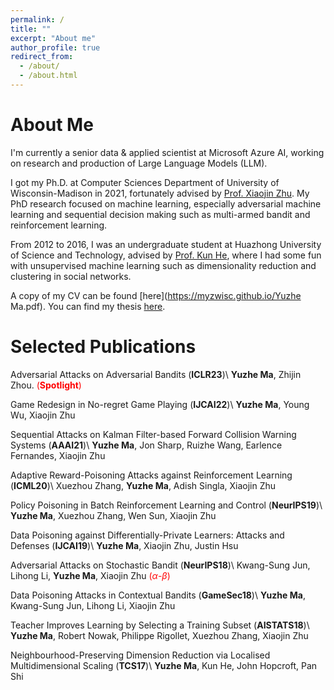 ```yaml
---
permalink: /
title: ""
excerpt: "About me"
author_profile: true
redirect_from: 
  - /about/
  - /about.html
---
```


About Me
======
I'm currently a senior data & applied scientist at Microsoft Azure AI, working on research and production of Large Language Models (LLM).

I got my Ph.D. at Computer Sciences Department of University of Wisconsin-Madison in 2021, fortunately advised by [Prof. Xiaojin Zhu](http://pages.cs.wisc.edu/~jerryzhu/index.html). My PhD research focused on machine learning, especially adversarial machine learning and sequential decision making such as multi-armed bandit and reinforcement learning.

From 2012 to 2016, I was an undergraduate student at Huazhong University of Science and Technology, advised by [Prof. Kun He](https://scholar.google.com/citations?user=YTQnGJsAAAAJ&hl=en), where I had some fun with unsupervised machine learning such as dimensionality reduction and clustering in social networks.

A copy of my CV can be found [here](https://myzwisc.github.io/Yuzhe Ma.pdf). You can find my thesis [here](https://myzwisc.github.io/dissertation.pdf).

Selected Publications
======

Adversarial Attacks on Adversarial Bandits (**ICLR23**)\\
**Yuzhe Ma**, Zhijin Zhou. <span style="color:red">(**Spotlight**)</span>

Game Redesign in No-regret Game Playing (**IJCAI22**)\\
**Yuzhe Ma**, Young Wu, Xiaojin Zhu

Sequential Attacks on Kalman Filter-based Forward Collision Warning Systems (**AAAI21**)\\
**Yuzhe Ma**, Jon Sharp, Ruizhe Wang, Earlence Fernandes, Xiaojin Zhu


Adaptive Reward-Poisoning Attacks against Reinforcement Learning (**ICML20**)\\
Xuezhou Zhang, **Yuzhe Ma**, Adish Singla, Xiaojin Zhu

Policy Poisoning in Batch Reinforcement Learning and Control (**NeurIPS19**)\\
**Yuzhe Ma**, Xuezhou Zhang, Wen Sun, Xiaojin Zhu

Data Poisoning against Differentially-Private Learners: Attacks and Defenses (**IJCAI19**)\\
**Yuzhe Ma**, Xiaojin Zhu, Justin Hsu

Adversarial Attacks on Stochastic Bandit (**NeurIPS18**)\\
Kwang-Sung Jun, Lihong Li, **Yuzhe Ma**, Xiaojin Zhu <span style="color:red">($\alpha$-$\beta$)</span>

Data Poisoning Attacks in Contextual Bandits (**GameSec18**)\\
**Yuzhe Ma**, Kwang-Sung Jun, Lihong Li, Xiaojin Zhu

Teacher Improves Learning by Selecting a Training Subset (**AISTATS18**)\\
**Yuzhe Ma**, Robert Nowak, Philippe Rigollet, Xuezhou Zhang, Xiaojin Zhu

Neighbourhood-Preserving Dimension Reduction via Localised Multidimensional Scaling (**TCS17**)\\
**Yuzhe Ma**, Kun He, John Hopcroft, Pan Shi



